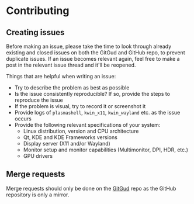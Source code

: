# Contributing

## Creating issues

Before making an issue, please take the time to look through already existing and closed issues on both the GitGud and GitHub repo, to prevent duplicate issues. If an issue becomes relevant again, feel free to make a post in the relevant issue thread and it'll be reopened.

Things that are helpful when writing an issue:

- Try to describe the problem as best as possible
- Is the issue consistently reproducible? If so, provide the steps to reproduce the issue
- If the problem is visual, try to record it or screenshot it
- Provide logs of `plasmashell`, `kwin_x11`, `kwin_wayland` etc. as the issue occurs
- Provide the following relevant specifications of your system:
    - Linux distribution, version and CPU architecture
    - Qt, KDE and KDE Frameworks versions
    - Display server (X11 and/or Wayland)
    - Monitor setup and monitor capabilities (Multimonitor, DPI, HDR, etc.)
    - GPU drivers
    
## Merge requests

Merge requests should only be done on the [GitGud](https://gitgud.io/wackyideas/aerothemeplasma) repo as the GitHub repository is only a mirror.
